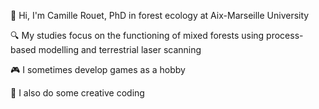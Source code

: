 👋 Hi, I'm Camille Rouet, PhD in forest ecology at Aix-Marseille University

🔍 My studies focus on the functioning of mixed forests using process-based modelling and terrestrial laser scanning

🎮 I sometimes develop games as a hobby

🎨 I also do some creative coding

<!--
**camille-rouet/camille-rouet** is a ✨ _special_ ✨ repository because its `README.md` (this file) appears on your GitHub profile.

Here are some ideas to get you started:

- 🔭 I’m currently working on ...
- 🌱 I’m currently learning ...
- 👯 I’m looking to collaborate on ...
- 🤔 I’m looking for help with ...
- 💬 Ask me about ...
- 📫 How to reach me: ...
- 😄 Pronouns: ...
- ⚡ Fun fact: ...
-->

